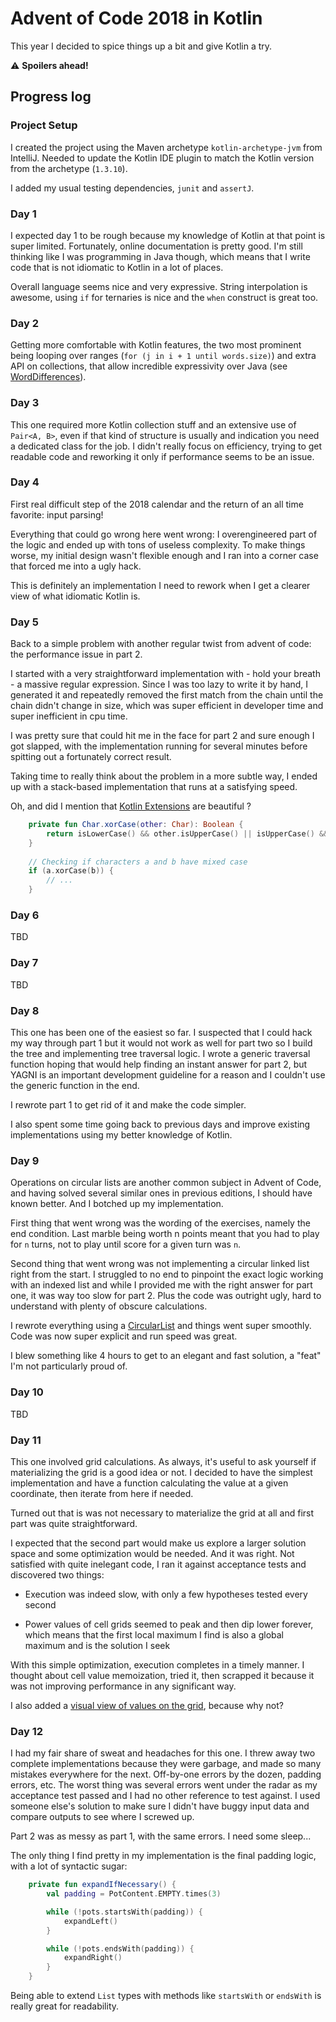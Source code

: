 # Advent of Code 2018 in Kotlin

This year I decided to spice things up a bit and give Kotlin a try.

:warning: **Spoilers ahead!**

## Progress log

### Project Setup

I created the project using the Maven archetype `kotlin-archetype-jvm` from IntelliJ. Needed to update the Kotlin IDE
plugin to match the Kotlin version from the archetype (`1.3.10`).

I added my usual testing dependencies, `junit` and `assertJ`. 

### Day 1

I expected day 1 to be rough because my knowledge of Kotlin at that point is super limited. Fortunately, online 
documentation is pretty good. I'm still thinking like I was programming in Java though, which means that I write code
that is not idiomatic to Kotlin in a lot of places.

Overall language seems nice and very expressive. String interpolation is awesome, using `if` for ternaries is nice and 
the `when` construct is great too.

### Day 2

Getting more comfortable with Kotlin features, the two most prominent being looping over ranges 
(`for (j in i + 1 until words.size)`) and extra API on collections, that allow incredible expressivity over Java 
(see [WordDifferences](src/main/kotlin/com/github/christopheml/day02/WordDifferences.kt)).

### Day 3

This one required more Kotlin collection stuff and an extensive use of `Pair<A, B>`, even if that kind of structure is
usually and indication you need a dedicated class for the job. I didn't really focus on efficiency, trying to get 
readable code and reworking it only if performance seems to be an issue.

### Day 4

First real difficult step of the 2018 calendar and the return of an all time favorite: input parsing!

Everything that could go wrong here went wrong: I overengineered part of the logic and ended up with tons of useless
complexity. To make things worse, my initial design wasn't flexible enough and I ran into a corner case that forced me
into a ugly hack.

This is definitely an implementation I need to rework when I get a clearer view of what idiomatic Kotlin is.

### Day 5

Back to a simple problem with another regular twist from advent of code: the performance issue in part 2. 

I started with a very straightforward implementation with - hold your breath - a massive regular expression. 
Since I was too lazy to write it by hand, I generated it and repeatedly removed the first match from the chain 
until the chain didn't change in size, which was super efficient in developer time and super inefficient in cpu time.

I was pretty sure that could hit me in the face for part 2 and sure enough I got slapped, with the implementation 
running for several minutes before spitting out a fortunately correct result.

Taking time to really think about the problem in a more subtle way, I ended up with a stack-based implementation that
runs at a satisfying speed. 

Oh, and did I mention that [Kotlin Extensions](https://kotlinlang.org/docs/reference/extensions.html) are beautiful ?

```kotlin
    private fun Char.xorCase(other: Char): Boolean {
        return isLowerCase() && other.isUpperCase() || isUpperCase() && other.isLowerCase()
    }
    
    // Checking if characters a and b have mixed case
    if (a.xorCase(b)) {
        // ...
    }
```

### Day 6

TBD

### Day 7

TBD

### Day 8

This one has been one of the easiest so far. I suspected that I could hack my way through part 1 but it would not work
as well for part two so I build the tree and implementing tree traversal logic. I wrote a generic traversal function
hoping that would help finding an instant answer for part 2, but YAGNI is an important development guideline for a reason
and I couldn't use the generic function in the end. 

I rewrote part 1 to get rid of it and make the code simpler.

I also spent some time going back to previous days and improve existing implementations using my better knowledge of Kotlin. 

### Day 9

Operations on circular lists are another common subject in Advent of Code, and having solved several similar ones in
previous editions, I should have known better. And I botched up my implementation.

First thing that went wrong was the wording of the exercises, namely the end condition. Last marble being worth n points
meant that you had to play for `n` turns, not to play until score for a given turn was `n`.

Second thing that went wrong was not implementing a circular linked list right from the start. I struggled to no end to
pinpoint the exact logic working with an indexed list and while I provided me with the right answer for part one, it 
was way too slow for part 2. Plus the code was outright ugly, hard to understand with plenty of obscure calculations.

I rewrote everything using a [CircularList](src/main/kotlin/com/github/christopheml/day09/CircularList.kt) and things 
went super smoothly. Code was now super explicit and run speed was great.

I blew something like 4 hours to get to an elegant and fast solution, a "feat" I'm not particularly proud of.

### Day 10

TBD

### Day 11

This one involved grid calculations. As always, it's useful to ask yourself if materializing the grid is a good idea
or not. I decided to have the simplest implementation and have a function calculating the value at a given coordinate,
then iterate from here if needed.

Turned out that is was not necessary to materialize the grid at all and first part was quite straightforward.

I expected that the second part would make us explore a larger solution space and some optimization would be needed. And
it was right. Not satisfied with quite inelegant code, I ran it against acceptance tests and discovered two things:

* Execution was indeed slow, with only a few hypotheses tested every second

* Power values of cell grids seemed to peak and then dip lower forever, which means that the first local maximum I find 
is also a global maximum and is the solution I seek

With this simple optimization, execution completes in a timely manner. I thought about cell value memoization, tried it,
then scrapped it because it was not improving performance in any significant way.

I also added a [visual view of values on the grid](visualizations/day11.png), because why not?

### Day 12

I had my fair share of sweat and headaches for this one. I threw away two complete implementations because they were
garbage, and made so many mistakes everywhere for the next. Off-by-one errors by the dozen, padding errors, etc. The 
worst thing was several errors went under the radar as my acceptance test passed and I had no other reference to test
against. I used someone else's solution to make sure I didn't have buggy input data and compare outputs to see where
I screwed up.

Part 2 was as messy as part 1, with the same errors. I need some sleep...

The only thing I find pretty in my implementation is the final padding logic, with a lot of syntactic sugar:

```kotlin
    private fun expandIfNecessary() {
        val padding = PotContent.EMPTY.times(3)

        while (!pots.startsWith(padding)) {
            expandLeft()
        }

        while (!pots.endsWith(padding)) {
            expandRight()
        }
    }
```

Being able to extend `List` types with methods like `startsWith` or `endsWith` is really great for readability.
